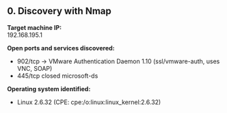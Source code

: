 ## 0. Discovery with Nmap

**Target machine IP:**  
192.168.195.1

**Open ports and services discovered:**  
- 902/tcp → VMware Authentication Daemon 1.10 (ssl/vmware-auth, uses VNC, SOAP)
- 445/tcp closed microsoft-ds

**Operating system identified:**  
- Linux 2.6.32 (CPE: cpe:/o:linux:linux_kernel:2.6.32)

